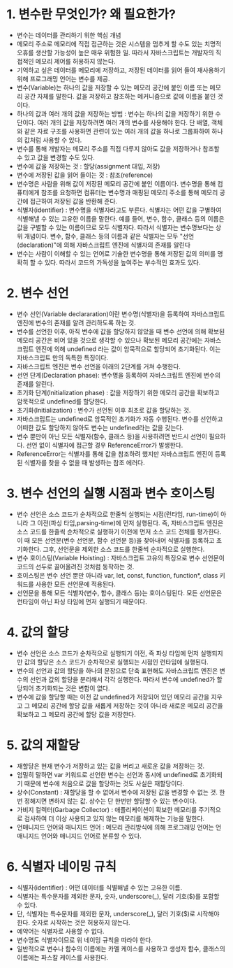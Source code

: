 # 1. 변수란 무엇인가? 왜 필요한가?

- 변수는 데이터를 관리하기 위한 핵심 개념
- 메모리 주소로 메모리에 직접 접근하는 것은 시스템을 멈추게 할 수도 있는 치명적 오휴를 생산할 가능성이 높은 매우 위험한 일. 따라서 자바스크립트는 개발자의 직접적인 메모리 제어를 허용하지 않는다.
- 기억하고 싶은 데이터를 메모리에 저장하고, 저장된 데이터를 읽어 들여 재사용하기 위해 프로그래밍 언어는 변수를 제공.
- 변수(Variable)는 하나의 값을 저장할 수 있는 메모리 공간에 붙인 이름 또는 메모리 공간 자체를 말한다. 값을 저장하고 참조하는 메커니즘으로 값에 이름을 붙인 것이다.
- 하나의 값과 여러 개의 값을 저장하는 방법 : 변수는 하나의 값을 저장하기 위한 수단이다. 여러 개의 값을 저장하려면 여러 개의 변수를 사용해야 한다. 단 배열, 객체와 같은 자료 구조를 사용하면 관련이 있는 여러 개의 값을 하나로 그룹화하여 하나의 값처럼 사용할 수 있다.
- 변수를 통해 개발자는 메모리 주소를 직접 다루지 않아도 값을 저장하거나 참조할 수 있고 값을 변경할 수도 있다. 
- 변수에 값을 저장하는 것 : 할당(assignment 대입, 저장)
- 변수에 저장된 값을 읽어 들이는 것 : 참조(reference)
- 변수명은 사람을 위해 값이 저장된 메모리 공간에 붙인 이름이다. 변수명을 통해 컴퓨터에게 참조를 요청하면 컴퓨터는 변수명과 매핑된 메모리 주소를 통해 메모리 공간에 접근하여 저장된 값을 반환해 준다.
- 식별자(identifier) : 변수명을 식별자라고도 부른다. 식별자는 어떤 값을 구별하여 식별해낼 수 있는 고유한 이름을 말한다. 예를 들어, 변수, 함수, 클래스 등의 이름은 값을 구별할 수 있는 이름이므로 모두 식별자다. 따라서 식별자는 변수명보다는 상위 개념이다. 변수, 함수, 클래스 등의 이름과 같은 식별자는 모두 "선언(declaration)"에 의해 자바스크립트 엔진에 식별자의 존재를 알린다
- 변수는 사람이 이해할 수 있는 언어로 기술한 변수명을 통해 저장된 값의 의미를 명확히 할 수 있다. 따라서 코드의 가독성을 높여주는 부수적인 효과도 있다.

# 2. 변수 선언

- 변수 선언(Variable declararation)이란 변수명(식별자)을 등록하여 자바스크립트 엔진에 변수의 존재를 알려 관리하도록 하는 것.
- 변수를 선언한 이후, 아직 변수에 값을 할당하지 않았을 때 변수 선언에 의해 확보된 메모리 공간은 비어 있을 것으로 생각할 수 있으나 확보된 메모리 공간에는 자바스크립트 엔진에 의해 undefined 라는 값이 암묵적으로 할당되어 초기화된다. 이는 자바스크립트 만의 독특한 특징이다.
- 자바스크립트 엔진은 변수 선언을 아래의 2단계를 거쳐 수행한다.
- 선언 단계(Declaration phase): 변수명을 등록하여 자바스크립트 엔진에 변수의 존재를 알린다.
- 초기화 단계(Initialization phase) : 값을 저장하기 위한 메모리 공간을 확보하고 암묵적으로 undefined를 할당한다.
- 초기화(Initialization) : 변수가 선언된 이후 최초로 값을 할당하는 것.
- 자바스크립트는 undefined로 암묵적인 초기화가 자동 수행된다. 변수를 선언하고 어떠한 값도 할당하지 않아도 변수는 undefined라는 값을 갖는다.
- 변수 뿐만이 아닌 모든 식별자(함수, 클래스 등)을 사용하려면 반드시 선언이 필요하다. 선언 없이 식별자에 접근할 경우 ReferenceError가 발생한다.
- ReferenceError는 식별자를 통해 값을 참조하려 했지만 자바스크립트 엔진이 등록된 식별자를 찾을 수 없을 때 발생하는 참조 에러다.

# 3. 변수 선언의 실행 시점과 변수 호이스팅

- 변수 선언은 소스 코드가 순차적으로 한줄씩 실행되는 시점(런타임, run-time)이 아니라 그 이전(파싱 타임,parsing-time)에 먼저 실행된다. 즉, 자바스크립트 엔진은 소스 코드를 한줄씩 순차적으로 실행하기 이전에 먼저 소스 코드 전체를 평가한다. 이 때 모든 선언문(변수 선언문, 함수 선언문 등)을 찾아내어 식별자를 등록하고 초기화한다. 그후, 선언문을 제외한 소스 코드를 한줄씩 순차적으로 실행한다.
- 변수 호이스팅(Variable Hoisting) : 자바스크립트 고유의 특징으로 변수 선언문이 코드의 선두로 끌어올려진 것처럼 동작하는 것.
- 호이스팅은 변수 선언 뿐만 아니라 var, let, const, function, function*, class 키워드를 사용한 모든 선언문에 적용된다.
- 선언문을 통해 모든 식별자(변수, 함수, 클래스 등)는 호이스팅된다. 모든 선언문은 런타임이 아닌 파싱 타임에 먼저 실행되기 때문이다.

# 4. 값의 할당

- 변수 선언은 소스 코드가 순차적으로 실행되기 이전, 즉 파싱 타임에 먼저 실행되지만 값의 할당은 소스 코드가 순차적으로 실행되는 시점인 런타임에 실행된다.
- 변수의 선언과 값의 할당을 하나의 문장으로 단축 표현해도 자바스크립트 엔진은 변수의 선언과 값의 할당을 분리해서 각각 실행한다. 따라서 변수에 undefined가 할당되어 초기화되는 것은 변함이 없다.
- 변수에 값을 할당할 때는 이전 값 undefined가 저장되어 있던 메모리 공간을 지우고 그 메모리 공간에 할당 값을 새롭게 저장하는 것이 아니라 새로운 메모리 공간을 확보하고 그 메모리 공간에 할당 값을 저장한다.

# 5. 값의 재할당

- 재할당은 현재 변수가 저장하고 있는 값을 버리고 새로운 값을 저장하는 것.
- 엄밀히 말하면 var 키워드로 선언한 변수는 선언과 동시에 undefined로 초기화되기 때문에 변수에 처음으로 값을 할당하는 것도 사실은 재할당이다.
- 상수(Constant) : 재할당을 할 수 없어서 변수에 저장된 값을 변경할 수 없는 것. 한 번 정해지면 변하지 않는 값. 상수는 단 한번만 할당할 수 있는 변수이다.
- 가비지 컬렉터(Garbage Collector) : 애플리케이션이 확보한 메모리를 주기적으로 검사하여 더 이상 사용되고 있지 않는 메모리를 해제하는 기능을 말한다.
- 언매니지드 언어와 매니지드 언어 : 메모리 관리방식에 의해 프로그래밍 언어는 언매니지드 언어와 매니지드 언어로 분류할 수 있다.

# 6. 식별자 네이밍 규칙
- 식별자(identifier) : 어떤 데이터를 식별해낼 수 있는 고유한 이름.
- 식별자는 특수문자를 제외한 문자, 숫자, underscore(_), 달러 기호($)를 포함할 수 있다.
- 단, 식별자는 특수문자를 제외한 문자, underscore(_), 달러 기호($)로 시작해야 한다. 숫자로 시작하는 것은 허용하지 않는다.
- 예약어는 식별자로 사용할 수 없다.
- 변수명도 식별자이므로 위 네이밍 규칙을 따라야 한다.
- 일반적으로 변수나 함수의 이름에는 카멜 케이스를 사용하고 생성자 함수, 클래스의 이름에는 파스칼 케이스를 사용한다.